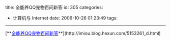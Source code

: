 title: 全能养QQ宠物百问新答
id: 305
categories:
  - 计算机与 Internet
date: 2006-10-26 01:23:49
tags:
---

<div id="msgcns!9697D6160EFEBC17!935" class="bvMsg"><div>[**<u><font color="#0000ff">全能养QQ宠物百问新答</font></u>**](http://imiou.blog.hexun.com/5153261_d.html)</div></div>
